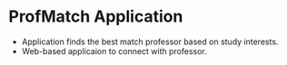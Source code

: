 # ProfMatch Application

- Application finds the best match professor based on study interests.
- Web-based applicaion to connect with professor.


